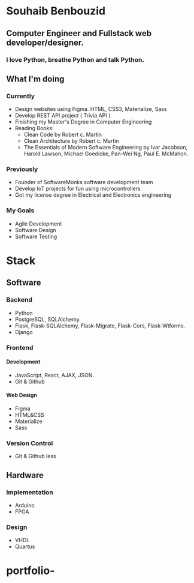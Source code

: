 # Souhaib Benbouzid

## Computer Engineer and Fullstack web developer/designer.

### I love Python, breathe Python and talk Python.

## What I'm doing

### Currently

- Design websites using Figma. HTML, CSS3, Materialize, Sass
- Develop REST API project ( Trivia API )
- Finishing my Master's Degree in Computer Engineering
- Reading Books: 
  - Clean Code by Robert c. Martin
  - Clean Architecture by Robert c. Martin
  - The Essentials of Modern Software Engineering by  Ivar Jacobson, Harold Lawson, Michael Goedicke, Pan-Wei Ng, Paul E. McMahon.
 
### Previously 

- Founder of SoftwareMonks software development team
- Develop IoT projects for fun using microcontrollers
- Got my license degree in Electrical and Electronics engineering 


### My Goals 

- Agile Development
- Software Design
- Software Testing

# Stack

## Software

### Backend

- Python
- PostgreSQL, SQLAlchemy. 
- Flask, Flask-SQLAlchemy, Flask-Migrate, Flask-Cors, Flask-Wtforms.
- Django

### Frontend

#### Development

- JavaScript, React, AJAX, JSON.
- Git & Github

#### Web Design

- Figma
- HTML&CSS
- Materialize
- Sass

### Version Control

- Git & Github less


## Hardware

### Implementation

- Arduino 
- FPGA

### Design

- VHDL 
- Quartus
# portfolio-
